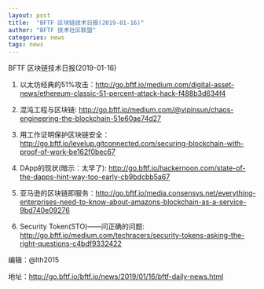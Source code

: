 ```yaml
---
layout: post
title:  "BFTF 区块链技术日报(2019-01-16)"
author: "BFTF 技术社区联盟"
categories: news
tags: news
---
```


BFTF 区块链技术日报(2019-01-16)

1. 以太坊经典的51%攻击：<http://go.bftf.io/medium.com/digital-asset-news/ethereum-classic-51-percent-attack-hack-f488b3d634f4>

2. 混沌工程与区块链: <http://go.bftf.io/medium.com/@vipinsun/chaos-engineering-the-blockchain-51e60ae74d27>

3. 用工作证明保护区块链安全：<http://go.bftf.io/levelup.gitconnected.com/securing-blockchain-with-proof-of-work-be162f0bec67>

4. DApp的现状(暗示：太早了): <http://go.bftf.io/hackernoon.com/state-of-the-dapps-hint-way-too-early-cb9bdcbb5a67>

5. 亚马逊的区块链即服务：<http://go.bftf.io/media.consensys.net/everything-enterprises-need-to-know-about-amazons-blockchain-as-a-service-9bd740e09276>

6. Security Token(STO)——问正确的问题: <http://go.bftf.io/medium.com/techracers/security-tokens-asking-the-right-questions-c4bdf9332422>

   

编辑：@lth2015

地址：http://go.bftf.io/bftf.io/news/2019/01/16/bftf-daily-news.html


